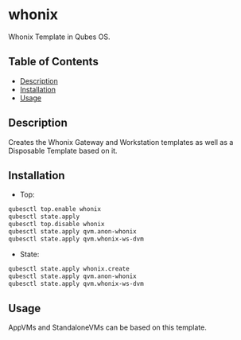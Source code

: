 # whonix

Whonix Template in Qubes OS.

## Table of Contents

* [Description](#description)
* [Installation](#installation)
* [Usage](#usage)

## Description

Creates the Whonix Gateway and Workstation templates as well as a Disposable
Template based on it.

## Installation

- Top:
```sh
qubesctl top.enable whonix
qubesctl state.apply
qubesctl top.disable whonix
qubesctl state.apply qvm.anon-whonix
qubesctl state.apply qvm.whonix-ws-dvm
```

- State:
<!-- pkg:begin:post-install -->
```sh
qubesctl state.apply whonix.create
qubesctl state.apply qvm.anon-whonix
qubesctl state.apply qvm.whonix-ws-dvm
```
<!-- pkg:end:post-install -->

## Usage

AppVMs and StandaloneVMs can be based on this template.
